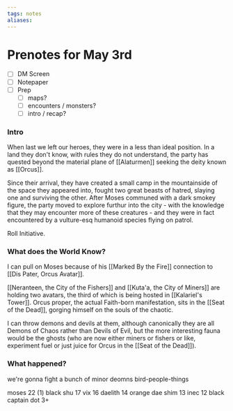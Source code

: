 ```yaml
---
tags: notes
aliases:
---
```


# Prenotes for May 3rd
- [ ] DM Screen
- [ ] Notepaper
- [ ] Prep
	- [ ] maps?
	- [ ] encounters / monsters?
	- [ ] intro / recap?

### Intro
When last we left our heroes, they were in a less than ideal position. In a land they don't know, with rules they do not understand, the party has quested beyond the material plane of [[Alaturmen]] seeking the deity known as [[Orcus]]. 

Since their arrival, they have created a small camp in the mountainside of the space they appeared into, fought two great beasts of hatred, slaying one and surviving the other. After Moses communed with a dark smokey figure, the party moved to explore furthur into the city - with the knowledge that they may encounter more of these creatures - and they were in fact encountered by a vulture-esq humanoid species flying on patrol.

Roll Initiative.

### What does the World Know?

I can pull on Moses because of his [[Marked By the Fire]] connection to [[Dis Pater, Orcus Avatar]].

[[Neranteen, the City of the Fishers]] and [[Kuta'a, the City of Miners]] are holding two avatars, the third of which is being hosted in [[Kalariel's Tower]]. Orcus proper, the actual Faith-born manifestation, sits in the [[Seat of the Dead]], gorging himself on the souls of the chaotic.

I can throw demons and devils at them, although canonically they are all Demons of Chaos rather than Devils of Evil, but the more interesting fauna would be the ghosts (who are now either miners or fishers or like, experiment fuel or just juice for Orcus in the [[Seat of the Dead]]). 

### What happened?

we're gonna fight a bunch of minor deomns bird-people-things

moses 22 (1)
black
shu 17
vix 16
daelith 14
orange
dae shim 13
inec 12
black captain
dot 3+
